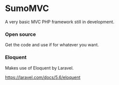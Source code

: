 # SumoMVC
A very basic MVC PHP framework still in development.

### Open source
Get the code and use if for whatever you want.

### Eloquent
Makes use of Eloquent by Laravel. 

https://laravel.com/docs/5.6/eloquent

